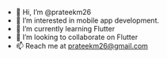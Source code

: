 - 👋 Hi, I’m @prateekm26
- 👀 I’m interested in mobile app development.
- 🌱 I’m currently learning Flutter
- 💞️ I’m looking to collaborate on Flutter
- 📫 Reach me at prateekm26@gmail.com

<!---
prateekm26/prateekm26 is a ✨ special ✨ repository because its `README.md` (this file) appears on your GitHub profile.
You can click the Preview link to take a look at your changes.
--->
